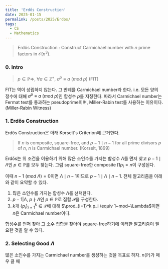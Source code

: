 ```yaml
---
title: 'Erdős Construction'
date: 2025-01-15
permalink: /posts/2025/Erdos/
tags:
  - CS
  - Mathematics
---
```

>Erdős Construction :
>Construct Carmichael number with $n$ prime factors in $\mathcal{O}(n^3)$.

### 0. Intro
>$p \in \mathbb{P} \Rightarrow$, $\forall a \in \mathbb{Z}^+,~ a^p \equiv a~(mod~p)$ (FlT)

FlT는 역이 성립하지 않는다. 그 반례를 Carmichael number라 한다. i.e. 모든 양의 정수에 대해 $a^p \equiv a~(mod~p)$인 합성수 $p$를 지칭한다. 따라서 Carmichael number는 Fermat test를 통과하는 pseudoprime이며, Miller-Rabin test를 사용하는 이유이다. (Miller-Rabin Witness)

### 1. Erdős Construction
Erdős Construction은 아래 Korselt's Criterion에 근거한다.

>If $n$ is composite, square-free, and $p-1 \mid n-1$ for all prime divisors $p$ of $n$, 
>$n$ is Carmichael number. (Korselt, 1899)

Erdős는 위 조건을 이용하기 위해 많은 소인수를 가지는 합성수 $\Lambda$를 먼저 찾고 $p-1 \mid \Lambda$인 $p \in \mathbb{P}$를 모두 찾는다. 그럼 square-free한 composite $\prod p_i=n$이 구성된다. 

이때 $n-1~(mod~\Lambda)=0$이면 $\Lambda \mid n-1$이므로 $p-1 \mid \Lambda \mid n-1$. 
전체 알고리즘을 아래와 같이 요약할 수 있다.

1. 많은 소인수를 가지는 합성수 $\Lambda$를 선택한다.
2. $p-1 | \Lambda$, $p ∤\Lambda$인 $p \in \mathbb{P}$로 집합 $\mathcal{P}$을 구성한다.
3. $k$개 $\{p_i\}_{i=1}^k \in \mathcal{P}$에 대해 $\prod_{i=1}^k p_i \equiv 1~mod~\Lambda$이면 $n$은 Carmichael number이다.

합성수를 먼저 찾아 그 소수 집합을 찾아야 square-free하기에 이러한 알고리즘이 필요한 것을 알 수 있다.
### 2. Selecting Good $\Lambda$
많은 소인수를 가지는 Carmichael number를 생성하는 것을 목표로 하자. $n(\mathbb{P})$가 매우 클 때




